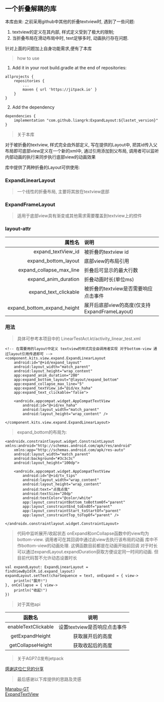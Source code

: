 ## 一个折叠解耦的库

本库由来: 之前采用github中其他的折叠textview时, 遇到了一些问题:

1. textview的定义在其内部, 样式定义受到了极大的限制;
2. 当折叠布局在滑动布局中时, text足够多时, 动画执行存在问题.

针对上面的问题加上自身功能需求,便有了本库

> how to use

1. Add it in your root build.gradle at the end of repositories:

```
allprojects {
    repositories {
        ...
        maven { url 'https://jitpack.io' }
    }
}
```

2. Add the dependency

```
dependencies {
    implementation "com.github.liangrk:ExpandLayout:${lastet_version}"
}
```

> 关于本库

对于被折叠的textview, 样式完全由外部定义, 写在提供的Layout中, 把其id传入父布局即可底部view定义在一个新的xml中, 通过引用添加到父布局,
调用者可以监听内部动画的执行来同步执行底部view的动画效果

库中提供了两种折叠的Layout可供使用:

### ExpandLinearLayout

> 一个线性的折叠布局, 主要将其放在textview底部

### ExpandFrameLayout

> 适用于底部view具有渐变或其他需求需要覆盖到textview上的控件

### layout-attr

|                      属性名 | 说明                                          |
| --------------------------: | :-------------------------------------------- |
|          expand_textView_id | 被折叠的textview id                           |
|        expand_bottom_layout | 底部view的布局引用                            |
|    expand_collapse_max_line | 折叠后可显示的最大行数                        |
|        expand_anim_duration | 折叠动画时长(单位ms)                          |
|       expand_text_clickable | 被折叠的textview是否需要响应点击事件          |
| expand_bottom_expand_height | 展开后底部view的高度(仅支持ExpandFrameLayout) |

### 用法

> 具体可参考本项目中的 LinearTestAct.kt/activity_linear_test.xml

```
<!-- 在需要用的layout中定义 textview的样式完全由调用者实现 对于bottom-view 通过layout引用传递即可 -->
<component.kits.view.expand.ExpandLinearLayout
    android:id="@+id/expand_layout"
    android:layout_width="match_parent"
    android:layout_height="wrap_content"
    app:expand_anim_duration="200"
    app:expand_bottom_layout="@layout/expand_bottom"
    app:expand_collapse_max_line="5"
    app:expand_textView_id="@id/ex_haha"
    app:expand_text_clickable="false">

    <androidx.appcompat.widget.AppCompatTextView
        android:id="@+id/ex_haha"
        android:layout_width="match_parent"
        android:layout_height="wrap_content" />

</component.kits.view.expand.ExpandLinearLayout>
```

> expand_bottom的布局为:

```
<androidx.constraintlayout.widget.ConstraintLayout xmlns:android="http://schemas.android.com/apk/res/android"
    xmlns:app="http://schemas.android.com/apk/res-auto"
    android:layout_width="match_parent"
    android:background="#3c3c3c"
    android:layout_height="100dp">

    <androidx.appcompat.widget.AppCompatTextView
        android:id="@+id/tv_tips"
        android:layout_width="wrap_content"
        android:layout_height="wrap_content"
        android:text="点我点我"
        android:textSize="20dp"
        android:textColor="@color/white"
        app:layout_constraintBottom_toBottomOf="parent"
        app:layout_constraintEnd_toEndOf="parent"
        app:layout_constraintStart_toStartOf="parent"
        app:layout_constraintTop_toTopOf="parent" />

</androidx.constraintlayout.widget.ConstraintLayout>
```

> 代码中监听展开/收起状态
> onExpand和onCollapse函数中的view均为bottom-view. 调用者可在其回调中通过此view去执行该布局的动画
> 库中不作bottom-view的动画处理. 这俩函数目前都是在动画开始前回调
> 对于时长可以通过expandLayout.expandDuration获取方便设定同一时间的动画. 但目前代码暂不允许动态设置时长

```
val expandLayout: ExpandLinearLayout = findViewById(R.id.expand_layout)
expandLayout.setText(charSequence = text, onExpand = { view->
    println("展开!")
}, onCollapse = { view->
    println("收起!")
})
```

> 对于其他api

|       函数名        |             说明             |
| :-----------------: | :--------------------------: |
| enableTextClickable | 设置textview是否响应点击事件 |
|   getExpandHeight   |       获取展开后的高度       |
|  getCollapseHeight  |       获取收起后的高度       |

> 关于AGP7.0发布jetpack

[感谢这位仁兄的分享](https://www.jianshu.com/p/c0645390c070)

> 最后感谢以下库提供的思路及灵感

[Manabu-GT](https://github.com/Manabu-GT/ExpandableTextView)  
[ExpandTextView](https://github.com/hymanme/ExpandTextView)
